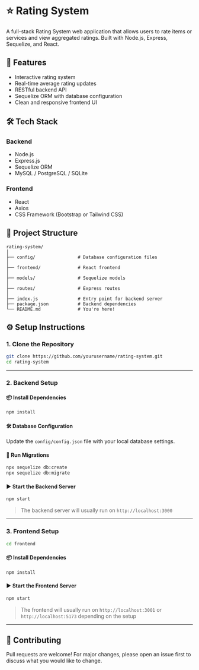 # ⭐ Rating System

A full-stack Rating System web application that allows users to rate items or services and view aggregated ratings. Built with Node.js, Express, Sequelize, and React.

## 🚀 Features

- Interactive rating system
- Real-time average rating updates
- RESTful backend API
- Sequelize ORM with database configuration
- Clean and responsive frontend UI

## 🛠️ Tech Stack

### Backend
- Node.js
- Express.js
- Sequelize ORM
- MySQL / PostgreSQL / SQLite

### Frontend
- React
- Axios
- CSS Framework (Bootstrap or Tailwind CSS)

## 📂 Project Structure

```
rating-system/
│
├── config/                # Database configuration files
│
├── frontend/              # React frontend
│
├── models/                # Sequelize models
│
├── routes/                # Express routes
│
├── index.js               # Entry point for backend server
├── package.json           # Backend dependencies
└── README.md              # You're here!
```

## ⚙️ Setup Instructions

### 1. Clone the Repository

```bash
git clone https://github.com/yourusername/rating-system.git
cd rating-system
```

---

### 2. Backend Setup

#### 📦 Install Dependencies

```bash
npm install
```

#### 🛠️ Database Configuration

Update the `config/config.json` file with your local database settings.

#### 🧱 Run Migrations

```bash
npx sequelize db:create
npx sequelize db:migrate
```

#### ▶️ Start the Backend Server

```bash
npm start
```

> The backend server will usually run on `http://localhost:3000`

---

### 3. Frontend Setup

```bash
cd frontend
```

#### 📦 Install Dependencies

```bash
npm install
```

#### ▶️ Start the Frontend Server

```bash
npm start
```

> The frontend will usually run on `http://localhost:3001` or `http://localhost:5173` depending on the setup

---

## 🤝 Contributing

Pull requests are welcome! For major changes, please open an issue first to discuss what you would like to change.
